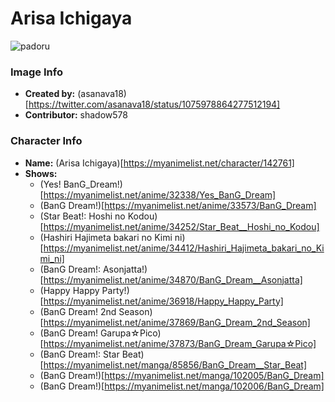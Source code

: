 # Arisa Ichigaya

![padoru](https://raw.githubusercontent.com/shadow578/Padoru-Padoru/master/Padoru/bang-dream/bang-dream-arisa-ichigaya.png "Arisa Ichigaya")

### Image Info
* **Created by:**    (asanava18)[https://twitter.com/asanava18/status/1075978864277512194]
* **Contributor:**   shadow578

### Character Info
* **Name:**   (Arisa Ichigaya)[https://myanimelist.net/character/142761]
* **Shows:**
  * (Yes! BanG_Dream!)[https://myanimelist.net/anime/32338/Yes_BanG_Dream]
  * (BanG Dream!)[https://myanimelist.net/anime/33573/BanG_Dream]
  * (Star Beat!: Hoshi no Kodou)[https://myanimelist.net/anime/34252/Star_Beat__Hoshi_no_Kodou]
  * (Hashiri Hajimeta bakari no Kimi ni)[https://myanimelist.net/anime/34412/Hashiri_Hajimeta_bakari_no_Kimi_ni]
  * (BanG Dream!: Asonjatta!)[https://myanimelist.net/anime/34870/BanG_Dream__Asonjatta]
  * (Happy Happy Party!)[https://myanimelist.net/anime/36918/Happy_Happy_Party]
  * (BanG Dream! 2nd Season)[https://myanimelist.net/anime/37869/BanG_Dream_2nd_Season]
  * (BanG Dream! Garupa☆Pico)[https://myanimelist.net/anime/37873/BanG_Dream_Garupa☆Pico]
  * (BanG Dream!: Star Beat)[https://myanimelist.net/manga/85856/BanG_Dream__Star_Beat]
  * (BanG Dream!)[https://myanimelist.net/manga/102005/BanG_Dream]
  * (BanG Dream!)[https://myanimelist.net/manga/102006/BanG_Dream]

